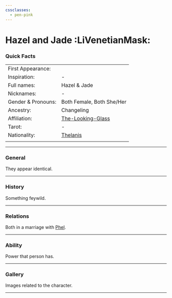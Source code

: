 ```yaml
---
cssclasses:
  - pen-pink
---
```

<link rel="stylesheet" href="https://cdn.jsdelivr.net/npm/rpg-awesome@latest/css/rpg-awesome.min.css">
<link rel="stylesheet" href="https://cdn.jsdelivr.net/npm/remixicon@4.5.0/fonts/remixicon.min.css"> 

# Hazel and Jade :LiVenetianMask:
### Quick Facts

|                    |                                                      |
| ------------------ | ---------------------------------------------------- |
| First Appearance:  |                                                      |
| Inspiration:          | -                                                    |
| Full names:        | Hazel & Jade                                         |
| Nicknames:         | -                                                    |
| Gender & Pronouns: | Both Female, Both She/Her                            |
| Ancestry:          | Changeling                                           |
| Affiliation:       | [The-Looking-Glass](../-Groups/The-Looking-Glass.md) |
| Tarot:             | -                                                    |
| Nationality:       | [Thelanis](https://eberron.fandom.com/wiki/Thelanis) |
|                    |                                                      |
***
### General <i class="ri-checkbox-blank-line"></i>
They appear identical.

***
### History <i class="ri-history-line"></i>
Something feywild.

***
### Relations <i class="ri-user-line"></i>
Both in a marriage with [Phel](Phel.md).

***
### Ability <i class="ri-star-line"></i>
Power that person has.

***
### Gallery <i class="ri-image-line"></i>
Images related to the character.

***
